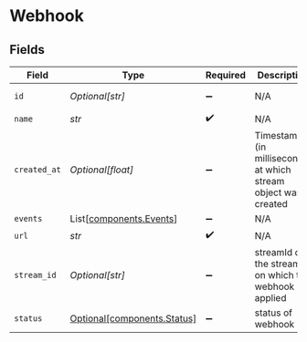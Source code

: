 # Webhook


## Fields

| Field                                                            | Type                                                             | Required                                                         | Description                                                      | Example                                                          |
| ---------------------------------------------------------------- | ---------------------------------------------------------------- | ---------------------------------------------------------------- | ---------------------------------------------------------------- | ---------------------------------------------------------------- |
| `id`                                                             | *Optional[str]*                                                  | :heavy_minus_sign:                                               | N/A                                                              | de7818e7-610a-4057-8f6f-b785dc1e6f88                             |
| `name`                                                           | *str*                                                            | :heavy_check_mark:                                               | N/A                                                              | My webhook                                                       |
| `created_at`                                                     | *Optional[float]*                                                | :heavy_minus_sign:                                               | Timestamp (in milliseconds) at which stream object was created   | 1587667174725                                                    |
| `events`                                                         | List[[components.Events](../../models/components/events.md)]     | :heavy_minus_sign:                                               | N/A                                                              | stream.started,recording.ready                                   |
| `url`                                                            | *str*                                                            | :heavy_check_mark:                                               | N/A                                                              | https://webhook.example.com                                      |
| `stream_id`                                                      | *Optional[str]*                                                  | :heavy_minus_sign:                                               | streamId of the stream on which the webhook is applied           | de7818e7-610a-4057-8f6f-b785dc1e6f88                             |
| `status`                                                         | [Optional[components.Status]](../../models/components/status.md) | :heavy_minus_sign:                                               | status of webhook                                                |                                                                  |